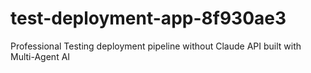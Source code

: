 # test-deployment-app-8f930ae3
Professional Testing deployment pipeline without Claude API built with Multi-Agent AI
